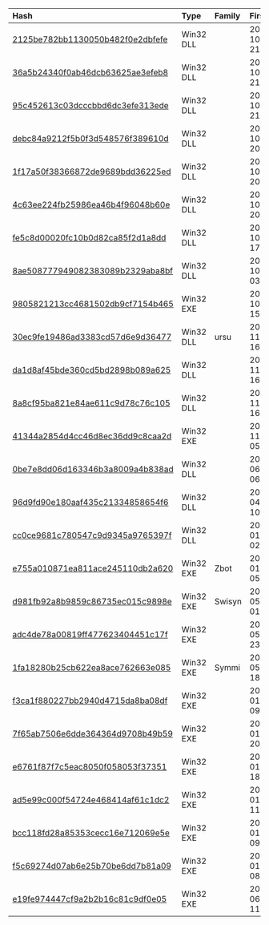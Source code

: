 |Hash|Type|Family|First_Seen|Name|
|:--|:--|:--|:--|:--|
|[2125be782bb1130050b482f0e2dbfefe](https://www.virustotal.com/gui/file/2125be782bb1130050b482f0e2dbfefe)|Win32 DLL||2019-10-30 21:02:56|apisetstub|
|[36a5b24340f0ab46dcb63625ae3efeb8](https://www.virustotal.com/gui/file/36a5b24340f0ab46dcb63625ae3efeb8)|Win32 DLL||2019-10-30 21:01:31|36a5b24340f0ab46dcb63625ae3efeb8.virus|
|[95c452613c03dcccbbd6dc3efe313ede](https://www.virustotal.com/gui/file/95c452613c03dcccbbd6dc3efe313ede)|Win32 DLL||2019-10-30 21:00:20|95c452613c03dcccbbd6dc3efe313ede.virus|
|[debc84a9212f5b0f3d548576f389610d](https://www.virustotal.com/gui/file/debc84a9212f5b0f3d548576f389610d)|Win32 DLL||2019-10-30 20:51:42|debc84a9212f5b0f3d548576f389610d.virus|
|[1f17a50f38366872de9689bdd36225ed](https://www.virustotal.com/gui/file/1f17a50f38366872de9689bdd36225ed)|Win32 DLL||2019-10-29 20:47:22|1f17a50f38366872de9689bdd36225ed.virus|
|[4c63ee224fb25986ea46b4f96048b60e](https://www.virustotal.com/gui/file/4c63ee224fb25986ea46b4f96048b60e)|Win32 DLL||2019-10-29 20:46:15|4c63ee224fb25986ea46b4f96048b60e.virus|
|[fe5c8d00020fc10b0d82ca85f2d1a8dd](https://www.virustotal.com/gui/file/fe5c8d00020fc10b0d82ca85f2d1a8dd)|Win32 DLL||2019-10-29 17:11:54|73fcab1bf84c11ae39ee3ecb2b1a2bda8acd4bd5cc4ef5901fda0c5abc5bc50a.bin|
|[8ae508777949082383089b2329aba8bf](https://www.virustotal.com/gui/file/8ae508777949082383089b2329aba8bf)|Win32 DLL||2019-10-29 03:01:42|a500c4ec696302bfdad4e7c8681c267c378733114f8e897169eb7189784cb3d3.bin|
|[9805821213cc4681502db9cf7154b465](https://www.virustotal.com/gui/file/9805821213cc4681502db9cf7154b465)|Win32 EXE||2019-10-28 15:57:06|apisetstub|
|[30ec9fe19486ad3383cd57d6e9d36477](https://www.virustotal.com/gui/file/30ec9fe19486ad3383cd57d6e9d36477)|Win32 DLL|ursu|2018-11-04 16:31:22|dx12_gx3_32|
|[da1d8af45bde360cd5bd2898b089a625](https://www.virustotal.com/gui/file/da1d8af45bde360cd5bd2898b089a625)|Win32 DLL||2018-11-01 16:18:20|<LS_APPDATA>\op.bak|
|[8a8cf95ba821e84ae611c9d78c76c105](https://www.virustotal.com/gui/file/8a8cf95ba821e84ae611c9d78c76c105)|Win32 DLL||2018-11-01 16:15:48|.|
|[41344a2854d4cc46d8ec36dd9c8caa2d](https://www.virustotal.com/gui/file/41344a2854d4cc46d8ec36dd9c8caa2d)|Win32 EXE||2018-11-01 05:58:52|dxdncfg|
|[0be7e8dd06d163346b3a8009a4b838ad](https://www.virustotal.com/gui/file/0be7e8dd06d163346b3a8009a4b838ad)|Win32 DLL||2018-06-26 06:25:28|update.tmp|
|[96d9fd90e180aaf435c21334858654f6](https://www.virustotal.com/gui/file/96d9fd90e180aaf435c21334858654f6)|Win32 DLL||2018-04-26 10:14:33|nvapisetlib|
|[cc0ce9681c780547c9d9345a9765397f](https://www.virustotal.com/gui/file/cc0ce9681c780547c9d9345a9765397f)|Win32 DLL||2018-01-06 02:13:00|apisetstub|
|[e755a010871ea811ace245110db2a620](https://www.virustotal.com/gui/file/e755a010871ea811ace245110db2a620)|Win32 EXE|Zbot|2018-01-02 05:01:49|apisetstub|
|[d981fb92a8b9859c86735ec015c9898e](https://www.virustotal.com/gui/file/d981fb92a8b9859c86735ec015c9898e)|Win32 EXE|Swisyn|2013-05-31 01:21:10|/home/virustotal/sample/D981FB92A8B9859C86735EC015C9898E|
|[adc4de78a00819ff477623404451c17f](https://www.virustotal.com/gui/file/adc4de78a00819ff477623404451c17f)|Win32 EXE||2013-05-16 23:33:04|\sonas\share\samples\ad\c4\de\78\adc4de78a00819ff477623404451c17f.0bf1b75e9b93a516ed547322c78507dcdc2e0ea7|
|[1fa18280b25cb622ea8ace762663e085](https://www.virustotal.com/gui/file/1fa18280b25cb622ea8ace762663e085)|Win32 EXE|Symmi|2013-05-13 18:00:31|vti-rescan|
|[f3ca1f880227bb2940d4715da8ba08df](https://www.virustotal.com/gui/file/f3ca1f880227bb2940d4715da8ba08df)|Win32 EXE||2013-01-27 09:10:38|drop/f3ca1f880227bb2940d4715da8b|
|[7f65ab7506e6dde364364d9708b49b59](https://www.virustotal.com/gui/file/7f65ab7506e6dde364364d9708b49b59)|Win32 EXE||2013-01-16 20:33:51|prndivake4.co|
|[e6761f87f7c5eac8050f058053f37351](https://www.virustotal.com/gui/file/e6761f87f7c5eac8050f058053f37351)|Win32 EXE||2013-01-16 18:26:55|drop/e6761f87f7c5eac8050f058053f|
|[ad5e99c000f54724e468414af61c1dc2](https://www.virustotal.com/gui/file/ad5e99c000f54724e468414af61c1dc2)|Win32 EXE||2013-01-16 11:14:24|drop/ad5e99c000f54724e468414af61|
|[bcc118fd28a85353cecc16e712069e5e](https://www.virustotal.com/gui/file/bcc118fd28a85353cecc16e712069e5e)|Win32 EXE||2013-01-16 09:48:22|/home/virustotal/sample/BCC118FD28A85353CECC16E712069E5E|
|[f5c69274d07ab6e25b70be6dd7b81a09](https://www.virustotal.com/gui/file/f5c69274d07ab6e25b70be6dd7b81a09)|Win32 EXE||2013-01-16 08:49:54|/home/virustotal/sample/F5C69274D07AB6E25B70BE6DD7B81A09|
|[e19fe974447cf9a2b2b16c81c9df0e05](https://www.virustotal.com/gui/file/e19fe974447cf9a2b2b16c81c9df0e05)|Win32 EXE||2012-06-12 11:19:45|df52012924031256cd265a7a7092dae5a05fda2956c4bb2dd772fc600a44ccd4.vir|
